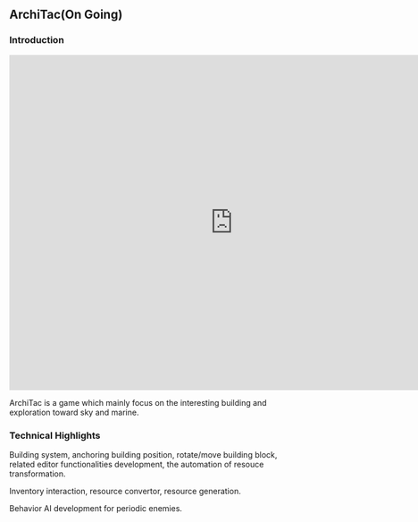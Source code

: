 ## ArchiTac(On Going)

### Introduction

<iframe width="800" height="600" src="https://www.youtube.com/embed/xUWnkExTRTE" frameborder="0" allow="accelerometer; autoplay; encrypted-media; gyroscope; picture-in-picture" allowfullscreen></iframe>

ArchiTac is a game which mainly focus on the interesting building and exploration toward sky and marine.

### Technical Highlights

Building system, anchoring building position, rotate/move building block, related editor functionalities development, the automation of resouce transformation.

Inventory interaction, resource convertor, resource generation.

Behavior AI development for periodic enemies.


